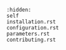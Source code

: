 ```{toctree}
:hidden:
self
installation.rst
configuration.rst
parameters.rst
contributing.rst
```

```{include} ../README.md
```